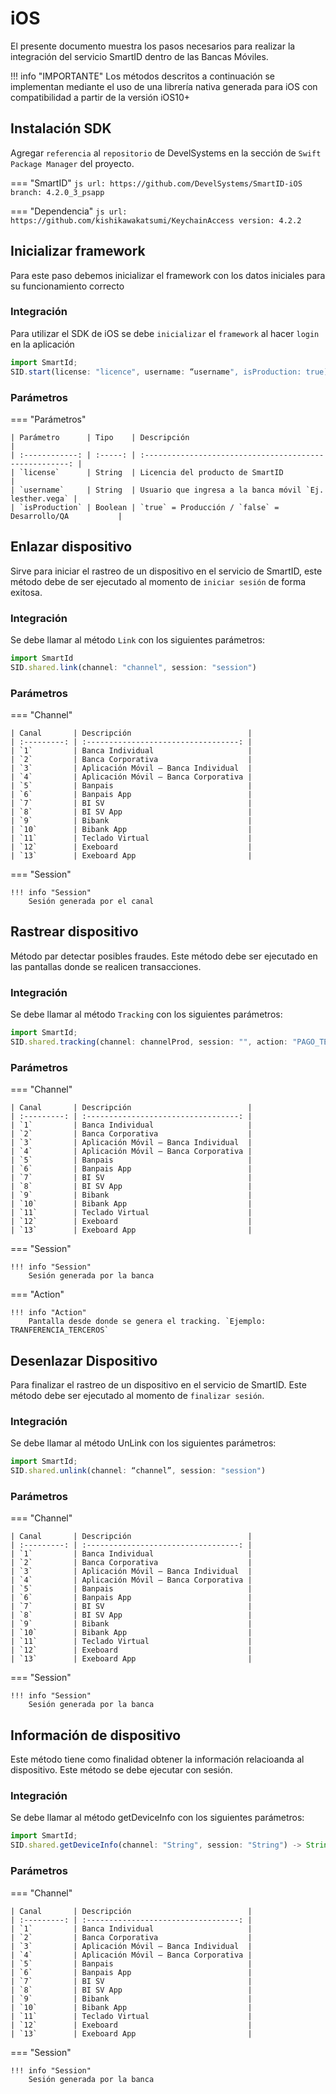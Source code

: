 # iOS

El presente documento muestra los pasos necesarios para realizar la integración del servicio SmartID dentro de las Bancas Móviles.

!!! info "IMPORTANTE"
    Los métodos descritos a continuación se implementan mediante el uso de una librería nativa generada para iOS con compatibilidad a partir de la versión iOS10+

## Instalación SDK
Agregar `referencia` al `repositorio` de DevelSystems en la sección de `Swift Package Manager` del proyecto.

=== "SmartID"
    ``` js
    url: https://github.com/DevelSystems/SmartID-iOS
    branch: 4.2.0_3_psapp
    ```

=== "Dependencia"
    ``` js
    url: https://github.com/kishikawakatsumi/KeychainAccess
    version: 4.2.2
    ```

## Inicializar framework
Para este paso debemos inicializar el framework con los datos iniciales para su funcionamiento correcto

### Integración
Para utilizar el SDK de iOS se debe `inicializar` el `framework` al hacer `login` en la aplicación

``` js
import SmartId;
SID.start(license: "licence", username: “username", isProduction: true)
```

### Parámetros
=== "Parámetros"

    | Parámetro      | Tipo    | Descripción                                             |
    | :------------: | :-----: | :-----------------------------------------------------: |
    | `license`      | String  | Licencia del producto de SmartID                        |
    | `username`     | String  | Usuario que ingresa a la banca móvil `Ej. lesther.vega` |
    | `isProduction` | Boolean | `true` = Producción / `false` = Desarrollo/QA           |

## Enlazar dispositivo
Sirve para iniciar el rastreo de un dispositivo en el servicio de SmartID, este método debe de ser ejecutado al momento de `iniciar sesión` de forma exitosa.

### Integración
Se debe llamar al método `Link` con los siguientes parámetros:

``` js
import SmartId
SID.shared.link(channel: "channel", session: "session")
```

### Parámetros

=== "Channel"

    | Canal       | Descripción                          |
    | :---------: | :----------------------------------: |
    | `1`         | Banca Individual                     |
    | `2`         | Banca Corporativa                    |
    | `3`         | Aplicación Móvil – Banca Individual  |
    | `4`         | Aplicación Móvil – Banca Corporativa |
    | `5`         | Banpais                              |
    | `6`         | Banpais App                          |
    | `7`         | BI SV                                |
    | `8`         | BI SV App                            |
    | `9`         | Bibank                               |
    | `10`        | Bibank App                           |
    | `11`        | Teclado Virtual                      |
    | `12`        | Exeboard                             |
    | `13`        | Exeboard App                         |

=== "Session"

    !!! info "Session"
        Sesión generada por el canal

## Rastrear dispositivo
Método par detectar posibles fraudes. Este método debe ser ejecutado en las pantallas donde se realicen transacciones.

### Integración
Se debe llamar al método `Tracking` con los siguientes parámetros:

``` js
import SmartId;
SID.shared.tracking(channel: channelProd, session: "", action: "PAGO_TERCEROS")
```

### Parámetros

=== "Channel"

    | Canal       | Descripción                          |
    | :---------: | :----------------------------------: |
    | `1`         | Banca Individual                     |
    | `2`         | Banca Corporativa                    |
    | `3`         | Aplicación Móvil – Banca Individual  |
    | `4`         | Aplicación Móvil – Banca Corporativa |
    | `5`         | Banpais                              |
    | `6`         | Banpais App                          |
    | `7`         | BI SV                                |
    | `8`         | BI SV App                            |
    | `9`         | Bibank                               |
    | `10`        | Bibank App                           |
    | `11`        | Teclado Virtual                      |
    | `12`        | Exeboard                             |
    | `13`        | Exeboard App                         |

=== "Session"

    !!! info "Session"
        Sesión generada por la banca

=== "Action"

    !!! info "Action"
        Pantalla desde donde se genera el tracking. `Ejemplo: TRANFERENCIA_TERCEROS`

## Desenlazar Dispositivo
Para finalizar el rastreo de un dispositivo en el servicio de SmartID. Este método debe ser ejecutado al momento de `finalizar sesión`.

### Integración
Se debe llamar al método UnLink con los siguientes parámetros:

``` js
import SmartId;
SID.shared.unlink(channel: “channel”, session: "session")
```

### Parámetros
=== "Channel"

    | Canal       | Descripción                          |
    | :---------: | :----------------------------------: |
    | `1`         | Banca Individual                     |
    | `2`         | Banca Corporativa                    |
    | `3`         | Aplicación Móvil – Banca Individual  |
    | `4`         | Aplicación Móvil – Banca Corporativa |
    | `5`         | Banpais                              |
    | `6`         | Banpais App                          |
    | `7`         | BI SV                                |
    | `8`         | BI SV App                            |
    | `9`         | Bibank                               |
    | `10`        | Bibank App                           |
    | `11`        | Teclado Virtual                      |
    | `12`        | Exeboard                             |
    | `13`        | Exeboard App                         |

=== "Session"

    !!! info "Session"
        Sesión generada por la banca

## Información de dispositivo
Este método tiene como finalidad obtener la información relacioanda al dispositivo. Este método se debe ejecutar con sesión.

### Integración
Se debe llamar al método getDeviceInfo con los siguientes parámetros:

``` js
import SmartId;
SID.shared.getDeviceInfo(channel: "String", session: "String") -> String?
```

### Parámetros
=== "Channel"

    | Canal       | Descripción                          |
    | :---------: | :----------------------------------: |
    | `1`         | Banca Individual                     |
    | `2`         | Banca Corporativa                    |
    | `3`         | Aplicación Móvil – Banca Individual  |
    | `4`         | Aplicación Móvil – Banca Corporativa |
    | `5`         | Banpais                              |
    | `6`         | Banpais App                          |
    | `7`         | BI SV                                |
    | `8`         | BI SV App                            |
    | `9`         | Bibank                               |
    | `10`        | Bibank App                           |
    | `11`        | Teclado Virtual                      |
    | `12`        | Exeboard                             |
    | `13`        | Exeboard App                         |

=== "Session"

    !!! info "Session"
        Sesión generada por la banca